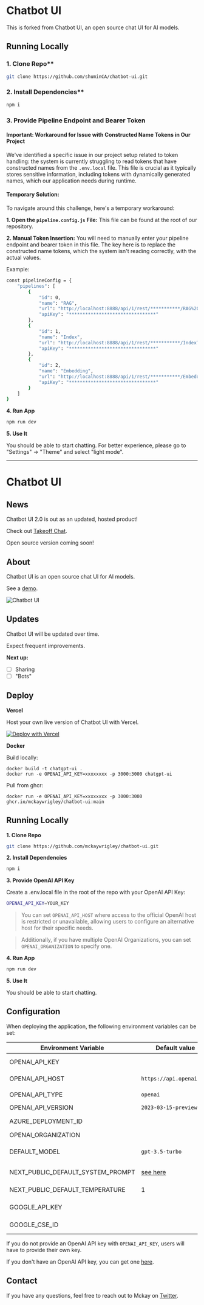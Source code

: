 # Chatbot UI

This is forked from Chatbot UI, an open source chat UI for AI models.

## Running Locally

### 1. Clone Repo**

```bash
git clone https://github.com/shuminCA/chatbot-ui.git
```

### 2. Install Dependencies**

```bash
npm i
```

### 3. Provide Pipeline Endpoint and Bearer Token

#### Important: Workaround for Issue with Constructed Name Tokens in Our Project

We've identified a specific issue in our project setup related to token handling: the system is currently struggling to read tokens that have constructed names from the `.env.local` file. This file is crucial as it typically stores sensitive information, including tokens with dynamically generated names, which our application needs during runtime.

#### Temporary Solution:
To navigate around this challenge, here's a temporary workaround:

**1. Open the `pipeline.config.js` File:** This file can be found at the root of our repository.

**2. Manual Token Insertion:** You will need to manually enter your pipeline endpoint and bearer token in this file. The key here is to replace the constructed name tokens, which the system isn't reading correctly, with the actual values.

Example:

```bash
const pipelineConfig = {
    "pipelines": [
        {
            "id": 0,
            "name": "RAG",
            "url": "http://localhost:8888/api/1/rest/***********/RAG%20Task",
            "apiKey": "********************************"
        },
        {
            "id": 1,
            "name": "Index",
            "url": "http://localhost:8888/api/1/rest/***********/IndexTask",
            "apiKey": "********************************"
        },
        {
            "id": 2,
            "name": "Embedding",
            "url": "http://localhost:8888/api/1/rest/***********/EmbeddingTask",
            "apiKey": "********************************"
        }
    ]
}
```

**4. Run App**

```bash
npm run dev
```

**5. Use It**

You should be able to start chatting. For better experience, please go to "Settings" -> "Theme" and select "light mode".

----------------------------------------------


# Chatbot UI

## News

Chatbot UI 2.0 is out as an updated, hosted product!

Check out [Takeoff Chat](https://www.takeoffchat.com/).

Open source version coming soon!

## About

Chatbot UI is an open source chat UI for AI models.

See a [demo](https://twitter.com/mckaywrigley/status/1640380021423603713?s=46&t=AowqkodyK6B4JccSOxSPew).

![Chatbot UI](./public/screenshots/screenshot-0402023.jpg)

## Updates

Chatbot UI will be updated over time.

Expect frequent improvements.

**Next up:**

- [ ] Sharing
- [ ] "Bots"

## Deploy

**Vercel**

Host your own live version of Chatbot UI with Vercel.

[![Deploy with Vercel](https://vercel.com/button)](https://vercel.com/new/clone?repository-url=https%3A%2F%2Fgithub.com%2Fmckaywrigley%2Fchatbot-ui)

**Docker**

Build locally:

```shell
docker build -t chatgpt-ui .
docker run -e OPENAI_API_KEY=xxxxxxxx -p 3000:3000 chatgpt-ui
```

Pull from ghcr:

```
docker run -e OPENAI_API_KEY=xxxxxxxx -p 3000:3000 ghcr.io/mckaywrigley/chatbot-ui:main
```

## Running Locally

**1. Clone Repo**

```bash
git clone https://github.com/mckaywrigley/chatbot-ui.git
```

**2. Install Dependencies**

```bash
npm i
```

**3. Provide OpenAI API Key**

Create a .env.local file in the root of the repo with your OpenAI API Key:

```bash
OPENAI_API_KEY=YOUR_KEY
```

> You can set `OPENAI_API_HOST` where access to the official OpenAI host is restricted or unavailable, allowing users to configure an alternative host for their specific needs.

> Additionally, if you have multiple OpenAI Organizations, you can set `OPENAI_ORGANIZATION` to specify one.

**4. Run App**

```bash
npm run dev
```

**5. Use It**

You should be able to start chatting.

## Configuration

When deploying the application, the following environment variables can be set:

| Environment Variable              | Default value                  | Description                                                                                                                               |
| --------------------------------- | ------------------------------ | ----------------------------------------------------------------------------------------------------------------------------------------- |
| OPENAI_API_KEY                    |                                | The default API key used for authentication with OpenAI                                                                                   |
| OPENAI_API_HOST                   | `https://api.openai.com`       | The base url, for Azure use `https://<endpoint>.openai.azure.com`                                                                         |
| OPENAI_API_TYPE                   | `openai`                       | The API type, options are `openai` or `azure`                                                                                             |
| OPENAI_API_VERSION                | `2023-03-15-preview`           | Only applicable for Azure OpenAI                                                                                                          |
| AZURE_DEPLOYMENT_ID               |                                | Needed when Azure OpenAI, Ref [Azure OpenAI API](https://learn.microsoft.com/zh-cn/azure/cognitive-services/openai/reference#completions) |
| OPENAI_ORGANIZATION               |                                | Your OpenAI organization ID                                                                                                               |
| DEFAULT_MODEL                     | `gpt-3.5-turbo`                | The default model to use on new conversations, for Azure use `gpt-35-turbo`                                                               |
| NEXT_PUBLIC_DEFAULT_SYSTEM_PROMPT | [see here](utils/app/const.ts) | The default system prompt to use on new conversations                                                                                     |
| NEXT_PUBLIC_DEFAULT_TEMPERATURE   | 1                              | The default temperature to use on new conversations                                                                                       |
| GOOGLE_API_KEY                    |                                | See [Custom Search JSON API documentation][GCSE]                                                                                          |
| GOOGLE_CSE_ID                     |                                | See [Custom Search JSON API documentation][GCSE]                                                                                          |

If you do not provide an OpenAI API key with `OPENAI_API_KEY`, users will have to provide their own key.

If you don't have an OpenAI API key, you can get one [here](https://platform.openai.com/account/api-keys).

## Contact

If you have any questions, feel free to reach out to Mckay on [Twitter](https://twitter.com/mckaywrigley).

[GCSE]: https://developers.google.com/custom-search/v1/overview
